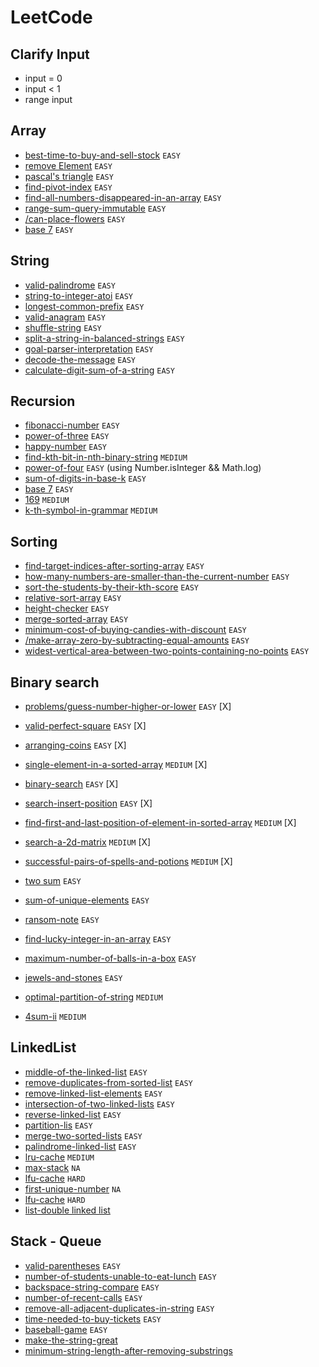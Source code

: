 # LeetCode

## Clarify Input

- input = 0
- input < 1
- range input

## Array

- [best-time-to-buy-and-sell-stock](https://leetcode.com/problems/best-time-to-buy-and-sell-stock/) `EASY`
- [remove Element](https://leetcode.com/problems/remove-element/description/) `EASY`
- [pascal's triangle](https://leetcode.com/problems/pascals-triangle/description/) `EASY`
- [find-pivot-index](https://leetcode.com/problems/find-pivot-index/description/) `EASY`
- [find-all-numbers-disappeared-in-an-array](https://leetcode.com/problems/find-all-numbers-disappeared-in-an-array/description/) `EASY`
- [range-sum-query-immutable](https://leetcode.com/problems/range-sum-query-immutable/description/) `EASY`
- [/can-place-flowers](https://leetcode.com/problems/can-place-flowers/description/) `EASY`
- [base 7](https://leetcode.com/problems/base-7/description/) `EASY`

## String

- [valid-palindrome](https://leetcode.com/problems/valid-palindrome/description/) `EASY`
- [string-to-integer-atoi](https://leetcode.com/problems/string-to-integer-atoi/description/) `EASY`
- [longest-common-prefix](https://leetcode.com/problems/longest-common-prefix/description/) `EASY`
- [valid-anagram](https://leetcode.com/problems/valid-anagram/description/) `EASY`
- [shuffle-string](https://leetcode.com/problems/shuffle-string/description/) `EASY`
- [split-a-string-in-balanced-strings](https://leetcode.com/problems/split-a-string-in-balanced-strings/description/) `EASY`
- [goal-parser-interpretation](https://leetcode.com/problems/goal-parser-interpretation/description/) `EASY`
- [decode-the-message](https://leetcode.com/problems/decode-the-message/description/) `EASY`
- [calculate-digit-sum-of-a-string](https://leetcode.com/problems/calculate-digit-sum-of-a-string/description/) `EASY`

## Recursion

- [fibonacci-number](https://leetcode.com/problems/fibonacci-number/description/) `EASY`
- [power-of-three](https://leetcode.com/problems/power-of-three/description/) `EASY`
- [happy-number](https://leetcode.com/problems/happy-number/description/) `EASY`
- [find-kth-bit-in-nth-binary-string](https://leetcode.com/problems/find-kth-bit-in-nth-binary-string/description/) `MEDIUM`
- [power-of-four](https://leetcode.com/problems/power-of-four/description/) `EASY` (using Number.isInteger && Math.log)
- [sum-of-digits-in-base-k](https://leetcode.com/problems/sum-of-digits-in-base-k/description/) `EASY`
- [base 7](https://leetcode.com/problems/base-7/description/) `EASY`
- [169](https://www.lintcode.com/problem/169/) `MEDIUM`
- [k-th-symbol-in-grammar](https://leetcode.com/problems/k-th-symbol-in-grammar/description//) `MEDIUM`

## Sorting

- [find-target-indices-after-sorting-array](https://leetcode.com/problems/find-target-indices-after-sorting-array/description/) `EASY`
- [how-many-numbers-are-smaller-than-the-current-number](https://leetcode.com/problems/how-many-numbers-are-smaller-than-the-current-number/) `EASY`
- [sort-the-students-by-their-kth-score](https://leetcode.com/problems/sort-the-students-by-their-kth-score/description/) `EASY`
- [relative-sort-array](https://leetcode.com/problems/relative-sort-array/description/) `EASY`
- [height-checker](https://leetcode.com/problems/height-checker/description/) `EASY`
- [merge-sorted-array](https://leetcode.com/problems/merge-sorted-array/description/) `EASY`
- [minimum-cost-of-buying-candies-with-discount](https://leetcode.com/problems/minimum-cost-of-buying-candies-with-discount/description/) `EASY`
- [/make-array-zero-by-subtracting-equal-amounts](https://leetcode.com/problems/make-array-zero-by-subtracting-equal-amounts/description/) `EASY`
- [widest-vertical-area-between-two-points-containing-no-points](https://leetcode.com/problems/widest-vertical-area-between-two-points-containing-no-points/description/) `EASY`

## Binary search

- [problems/guess-number-higher-or-lower](https://leetcode.com/problems/guess-number-higher-or-lower/description/) `EASY` [X]
- [valid-perfect-square](https://leetcode.com/problems/valid-perfect-square/description/) `EASY` [X]
- [arranging-coins](https://leetcode.com/problems/arranging-coins/description/) `EASY` [X]
- [single-element-in-a-sorted-array](https://leetcode.com/problems/single-element-in-a-sorted-array/description/) `MEDIUM` [X]
- [binary-search](https://leetcode.com/problems/binary-search/description/) `EASY` [X]
- [search-insert-position](https://leetcode.com/problems/search-insert-position/description/) `EASY` [X]
- [find-first-and-last-position-of-element-in-sorted-array](https://leetcode.com/problems/find-first-and-last-position-of-element-in-sorted-array/description/) `MEDIUM` [X]
- [search-a-2d-matrix](https://leetcode.com/problems/search-a-2d-matrix/description/) `MEDIUM` [X]
- [successful-pairs-of-spells-and-potions](https://leetcode.com/problems/successful-pairs-of-spells-and-potions/description/) `MEDIUM` [X]

- [two sum](https://leetcode.com/problems/two-sum/description/) `EASY`
- [sum-of-unique-elements](https://leetcode.com/problems/sum-of-unique-elements/description/) `EASY`
- [ransom-note](https://leetcode.com/problems/ransom-note/description/) `EASY`
- [find-lucky-integer-in-an-array](https://leetcode.com/problems/find-lucky-integer-in-an-array/) `EASY`
- [maximum-number-of-balls-in-a-box](https://leetcode.com/problems/maximum-number-of-balls-in-a-box/) `EASY`
- [jewels-and-stones](https://leetcode.com/problems/jewels-and-stones/) `EASY`
- [optimal-partition-of-string](https://leetcode.com/problems/optimal-partition-of-string/description/) `MEDIUM`
- [4sum-ii](https://leetcode.com/problems/4sum-ii/description/) `MEDIUM`

## LinkedList

- [middle-of-the-linked-list](https://leetcode.com/problems/middle-of-the-linked-list/description/) `EASY`
- [remove-duplicates-from-sorted-list](https://leetcode.com/problems/remove-duplicates-from-sorted-list/description/) `EASY`
- [remove-linked-list-elements](https://leetcode.com/problems/remove-linked-list-elements/description/) `EASY`
- [intersection-of-two-linked-lists](https://leetcode.com/problems/intersection-of-two-linked-lists/description/) `EASY`
- [reverse-linked-list](https://leetcode.com/problems/reverse-linked-list/description/) `EASY`
- [partition-lis](https://leetcode.com/problems/partition-list/description/) `EASY`
- [merge-two-sorted-lists](https://leetcode.com/problems/merge-two-sorted-lists/description/) `EASY`
- [palindrome-linked-list](https://leetcode.com/problems/palindrome-linked-list/description/) `EASY`
- [lru-cache](https://leetcode.com/problems/lru-cache/description/) `MEDIUM`
- [max-stack](https://leetcode.com/problems/max-stack/description/) `NA`
- [lfu-cache](https://leetcode.com/problems/lfu-cache/description/) `HARD`
- [first-unique-number](https://leetcode.com/problems/first-unique-number/description/) `NA`
- [lfu-cache](https://leetcode.com/problems/lfu-cache/description/) `HARD`
- [list-double linked list](https://leetcode.com/problem-list/doubly-linked-list/)

## Stack - Queue

- [valid-parentheses](https://leetcode.com/problems/valid-parentheses/description/) `EASY`
- [number-of-students-unable-to-eat-lunch](https://leetcode.com/problems/number-of-students-unable-to-eat-lunch/description/) `EASY`
- [backspace-string-compare](https://leetcode.com/problems/backspace-string-compare/description/) `EASY`
- [number-of-recent-calls](https://leetcode.com/problems/number-of-recent-calls/description/) `EASY`
- [remove-all-adjacent-duplicates-in-string](https://leetcode.com/problems/remove-all-adjacent-duplicates-in-string/description/) `EASY`
- [time-needed-to-buy-tickets](https://leetcode.com/problems/time-needed-to-buy-tickets/) `EASY`
- [baseball-game](https://leetcode.com/problems/baseball-game/description/) `EASY`
- [make-the-string-great](https://leetcode.com/problems/make-the-string-great/description/)
- [minimum-string-length-after-removing-substrings](https://leetcode.com/problems/minimum-string-length-after-removing-substrings/description/)
